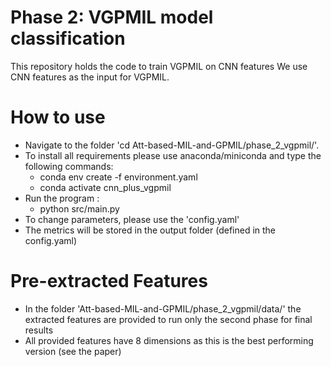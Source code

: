 # Phase 2: VGPMIL model classification 
This repository holds the code to train VGPMIL on CNN features
We use CNN features as the input for VGPMIL.

# How to use
* Navigate to the folder 'cd Att-based-MIL-and-GPMIL/phase_2_vgpmil/'.
* To install all requirements please use anaconda/miniconda and type the following commands:
    * conda env create -f environment.yaml
    * conda activate cnn_plus_vgpmil
* Run the program :
    * python src/main.py
* To change parameters, please use the 'config.yaml'
* The metrics will be stored in the output folder (defined in the config.yaml)

# Pre-extracted Features
* In the folder 'Att-based-MIL-and-GPMIL/phase_2_vgpmil/data/' the extracted features are provided to run only the 
second phase for final results
* All provided features have 8 dimensions as this is the best performing version (see the paper)